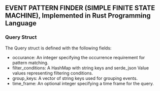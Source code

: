 ## EVENT PATTERN FINDER (SIMPLE FINITE STATE MACHINE), Implemented in Rust Programming Language ##

### Query Struct
The Query struct is defined with the following fields:

- occurance: An integer specifying the occurrence requirement for pattern matching.
- filter_conditions: A HashMap with string keys and serde_json Value values representing filtering conditions.
- group_keys: A vector of string keys used for grouping events.
- time_frame: An optional integer specifying a time frame for the query.

